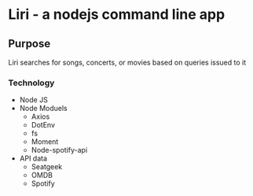 # Liri - a nodejs command line app  
## Purpose  
Liri searches for songs, concerts, or movies based on queries issued to it

### Technology  
* Node JS
* Node Moduels
    * Axios
    * DotEnv
    * fs
    * Moment
    * Node-spotify-api
* API data
    * Seatgeek
    * OMDB
    * Spotify

